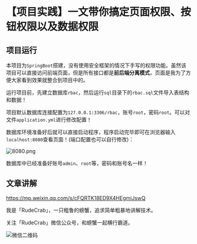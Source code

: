 # 【项目实践】一文带你搞定页面权限、按钮权限以及数据权限

## 项目运行

本项目为`SpringBoot`搭建，没有使用安全框架的情况下手写的权限功能。虽然该项目可以直接访问前端页面，但是所有接口都是**前后端分离模式**，页面是我为了方便大家看到效果就整合到项目中的。

运行项目前，先建立数据库`rbac`，然后运行`sql`目录下的`rbac.sql`文件导入表结构和数据！

项目默认数据库连接配置为`127.0.0.1:3306/rbac`，账号`root`，密码`root`。可以对文件`application.yml`进行修改配置！

数据库环境准备好后就可以直接启动程序，程序启动完毕即可在浏览器输入`localhost:8080`查看页面！(端口配置也可以自行修改)：

![8080.png](http://ww1.sinaimg.cn/large/dcdff92dgy1gki64adnisj21hc0smhdt.jpg)

数据库中已经准备好账号`admin`、`root`等，密码和账号名一样！

## 文章讲解

https://mp.weixin.qq.com/s/cFQRTK18ED9X4HEgmiJswQ

我是「RudeCrab」，一只粗鲁的螃蟹，追求简单粗暴地讲解技术。

关注「RudeCrab」微信公众号，和螃蟹一起横行霸道。

![微信二维码](http://ww1.sinaimg.cn/large/dcdff92dgy1glnmky7fb7j20p00dwdig.jpg)
